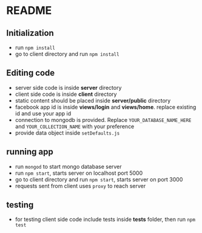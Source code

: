 # README

## Initialization

* run `npm install`
* go to client directory and run `npm install`

## Editing code

* server side code is inside **server** directory
* client side code is inside **client** directory
* static content should be placed inside **server/public** directory
* facebook app id is inside **views/login** and **views/home**. replace existing id and use your app id
* connection to mongodb is provided. Replace `YOUR_DATABASE_NAME_HERE` and `YOUR_COLLECTION_NAME` with your preference
* provide data object inside `setDefaults.js`

## running app

* run `mongod` to start mongo database server
* run `npm start`, starts server on localhost port 5000
* go to client directory and run `npm start`, starts server on port 3000
* requests sent from client uses `proxy` to reach server

## testing

* for testing client side code include tests inside **tests** folder, then run `npm test`
